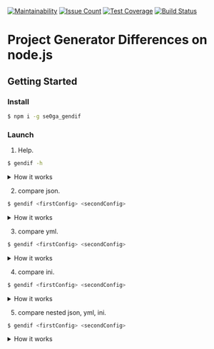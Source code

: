 [![Maintainability](https://api.codeclimate.com/v1/badges/aa3681a6a4d0b14c6d50/maintainability)](https://codeclimate.com/github/se0ga/project-lvl2-s321/maintainability)
[![Issue Count](https://codeclimate.com/github/se0ga/project-lvl2-s321/badges/issue_count.svg)](https://codeclimate.com/github/se0ga/project-lvl2-s321)
[![Test Coverage](https://api.codeclimate.com/v1/badges/aa3681a6a4d0b14c6d50/test_coverage)](https://codeclimate.com/github/se0ga/project-lvl2-s321/test_coverage)
[![Build Status](https://travis-ci.com/se0ga/project-lvl2-s321.svg?branch=master)](https://travis-ci.com/se0ga/project-lvl2-s321)

# Project Generator Differences on node.js
## Getting Started
### Install
```bash
$ npm i -g se0ga_gendif
```

### Launch
1. Help.
```bash
$ gendif -h
```
<details><summary>How it works</summary>
https://asciinema.org/a/YNMVOpqJ37qZcI9koDwJ2c7Rd
</details>

2. compare json.
```bash
$ gendif <firstConfig> <secondConfig>
```
<details><summary>How it works</summary>
https://asciinema.org/a/5utAh7uGHpUy6r7Fw99vzL1Lc
</details>

3. compare yml.
```bash
$ gendif <firstConfig> <secondConfig>
```
<details><summary>How it works</summary>
https://asciinema.org/a/dK7KR0UktrcuefUrnPVXvrf9U
</details>

4. compare ini.
```bash
$ gendif <firstConfig> <secondConfig>
```
<details><summary>How it works</summary>
https://asciinema.org/a/o4YItCOwEhIeiMqyqERmB5C7w
</details>

5. compare nested json, yml, ini.
```bash
$ gendif <firstConfig> <secondConfig>
```
<details><summary>How it works</summary>
https://asciinema.org/a/WElKGCJ7Em3u5AaZ0ta9V6tOL
</details>